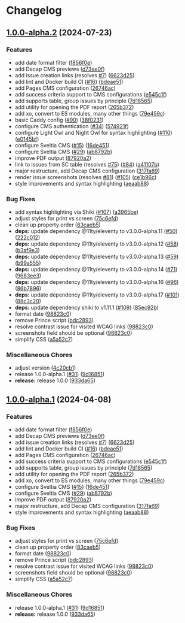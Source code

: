 # Changelog

## [1.0.0-alpha.2](https://github.com/greatislander/idrc-wcag-reporter/compare/v1.0.0-alpha.1...v1.0.0-alpha.2) (2024-07-23)


### Features

* add date format filter ([f856f0e](https://github.com/greatislander/idrc-wcag-reporter/commit/f856f0ef04527405c372f4a653bc724c8cc844c2))
* add Decap CMS previews ([d73ee0f](https://github.com/greatislander/idrc-wcag-reporter/commit/d73ee0ff63929423470c0a541ce4978c82fa0e46))
* add issue creation links (resolves [#7](https://github.com/greatislander/idrc-wcag-reporter/issues/7)) ([6623d25](https://github.com/greatislander/idrc-wcag-reporter/commit/6623d25553bf20ccb73d3382cc974c96ca484260))
* add lint and Docker build CI ([#16](https://github.com/greatislander/idrc-wcag-reporter/issues/16)) ([bdeae51](https://github.com/greatislander/idrc-wcag-reporter/commit/bdeae510575acfda0ca76dea7da9dfb8098b107f))
* add Pages CMS configuration ([26746ac](https://github.com/greatislander/idrc-wcag-reporter/commit/26746ac8f88a5737269cc3631f495d81142563e8))
* add success criteria support to CMS configurations ([e545c1f](https://github.com/greatislander/idrc-wcag-reporter/commit/e545c1f22713c58e95e58350a649acceefd83fa0))
* add supports table, group issues by principle ([7d18565](https://github.com/greatislander/idrc-wcag-reporter/commit/7d18565cf9a3ba27a92f2ad06ed0f1727ee9a546))
* add utility for opening the PDF report ([265b372](https://github.com/greatislander/idrc-wcag-reporter/commit/265b372a939764f5acacb1dfdbad68e8552304d8))
* add xo, convert to ES modules, many other things ([79e459c](https://github.com/greatislander/idrc-wcag-reporter/commit/79e459c55bebc2f502fcd1c0db5e7e9d52065cae))
* basic Caddy config ([#90](https://github.com/greatislander/idrc-wcag-reporter/issues/90)) ([38f0231](https://github.com/greatislander/idrc-wcag-reporter/commit/38f02318a01cbdf9ffdaafe6a69126a9100b557b))
* configure CMS authentication ([#34](https://github.com/greatislander/idrc-wcag-reporter/issues/34)) ([574921f](https://github.com/greatislander/idrc-wcag-reporter/commit/574921fea98c5e1bf94dbea511a030a08e63303f))
* configure Light Owl and Night Owl for syntax highlighting ([#110](https://github.com/greatislander/idrc-wcag-reporter/issues/110)) ([e0145bf](https://github.com/greatislander/idrc-wcag-reporter/commit/e0145bf7753b80675a63bfa9e60e1f0bbf352a1c))
* configure Sveltia CMS ([#15](https://github.com/greatislander/idrc-wcag-reporter/issues/15)) ([16de451](https://github.com/greatislander/idrc-wcag-reporter/commit/16de4515712966e05541f0b12b9215907a84d645))
* configure Sveltia CMS ([#29](https://github.com/greatislander/idrc-wcag-reporter/issues/29)) ([ab8792b](https://github.com/greatislander/idrc-wcag-reporter/commit/ab8792bc49c4abd3a68b07e6b1fc60ebd3358205))
* improve PDF output ([87920a2](https://github.com/greatislander/idrc-wcag-reporter/commit/87920a2aedbc43590f5a6cdb264bd799a6029fbb))
* link to issues from SC table (resolves [#75](https://github.com/greatislander/idrc-wcag-reporter/issues/75)) ([#84](https://github.com/greatislander/idrc-wcag-reporter/issues/84)) ([a41107b](https://github.com/greatislander/idrc-wcag-reporter/commit/a41107b7941b112ba2b1ea29f8c88a7b1a546a34))
* major restructure, add Decap CMS configuration ([317fa69](https://github.com/greatislander/idrc-wcag-reporter/commit/317fa6995e87f6719b00111cd4630b4d9f70dcff))
* render issue screenshots (resolves [#81](https://github.com/greatislander/idrc-wcag-reporter/issues/81)) ([#105](https://github.com/greatislander/idrc-wcag-reporter/issues/105)) ([ce1b96c](https://github.com/greatislander/idrc-wcag-reporter/commit/ce1b96ce91b72b09ef86d18c384af467b475b705))
* style improvements and syntax highlighting ([aeaab88](https://github.com/greatislander/idrc-wcag-reporter/commit/aeaab88aaa5d9adfb957a082feacc6dab12166cd))


### Bug Fixes

* add syntax highlighting via Shiki ([#107](https://github.com/greatislander/idrc-wcag-reporter/issues/107)) ([a3965be](https://github.com/greatislander/idrc-wcag-reporter/commit/a3965be4019276fc3dfdaebeddfb1ab40a806803))
* adjust styles for print vs screen ([75c6efd](https://github.com/greatislander/idrc-wcag-reporter/commit/75c6efde6902f463a6598c36e8c68b1dcfa89992))
* clean up property order ([83caeb5](https://github.com/greatislander/idrc-wcag-reporter/commit/83caeb5a3662cb615d54a92db97633dc89732e3c))
* **deps:** update dependency @11ty/eleventy to v3.0.0-alpha.11 ([#50](https://github.com/greatislander/idrc-wcag-reporter/issues/50)) ([222c012](https://github.com/greatislander/idrc-wcag-reporter/commit/222c0124b22208ee1a53a6de85ee28559736c190))
* **deps:** update dependency @11ty/eleventy to v3.0.0-alpha.12 ([#58](https://github.com/greatislander/idrc-wcag-reporter/issues/58)) ([b3af9e3](https://github.com/greatislander/idrc-wcag-reporter/commit/b3af9e3ad4f53d341fd23dd1277191a59454901a))
* **deps:** update dependency @11ty/eleventy to v3.0.0-alpha.13 ([#59](https://github.com/greatislander/idrc-wcag-reporter/issues/59)) ([b99a555](https://github.com/greatislander/idrc-wcag-reporter/commit/b99a5552f088e372ecf78fd3432ecdcc4771a40a))
* **deps:** update dependency @11ty/eleventy to v3.0.0-alpha.14 ([#71](https://github.com/greatislander/idrc-wcag-reporter/issues/71)) ([9683ee3](https://github.com/greatislander/idrc-wcag-reporter/commit/9683ee326555cd067fc0aa0d9e142ee07400e16c))
* **deps:** update dependency @11ty/eleventy to v3.0.0-alpha.16 ([#96](https://github.com/greatislander/idrc-wcag-reporter/issues/96)) ([86b7896](https://github.com/greatislander/idrc-wcag-reporter/commit/86b7896d0346281b70d62f29d3bd17f78e74558b))
* **deps:** update dependency @11ty/eleventy to v3.0.0-alpha.17 ([#101](https://github.com/greatislander/idrc-wcag-reporter/issues/101)) ([88c3c20](https://github.com/greatislander/idrc-wcag-reporter/commit/88c3c20e78445f12bcceef2a99f3cb3af07dd0d1))
* **deps:** update dependency shiki to v1.11.1 ([#109](https://github.com/greatislander/idrc-wcag-reporter/issues/109)) ([85ec92b](https://github.com/greatislander/idrc-wcag-reporter/commit/85ec92bdb0cde3f090f4ddaeedfcda2a136591da))
* format date ([98823c0](https://github.com/greatislander/idrc-wcag-reporter/commit/98823c086fe543a3311fcaad699090ea547640b1))
* remove Prince script ([bdc2893](https://github.com/greatislander/idrc-wcag-reporter/commit/bdc2893573ab37fe90a41d5c68cff6ed5458a178))
* resolve contrast issue for visited WCAG links ([98823c0](https://github.com/greatislander/idrc-wcag-reporter/commit/98823c086fe543a3311fcaad699090ea547640b1))
* screenshots field should be optional ([98823c0](https://github.com/greatislander/idrc-wcag-reporter/commit/98823c086fe543a3311fcaad699090ea547640b1))
* simplify CSS ([a5a52c7](https://github.com/greatislander/idrc-wcag-reporter/commit/a5a52c7062a3a6194d420154d8d5f93fa60269c1))


### Miscellaneous Chores

* adjust version ([4c20cb1](https://github.com/greatislander/idrc-wcag-reporter/commit/4c20cb1304e7ae74b3897cf813e7579750fb4878))
* release 1.0.0-alpha.1 ([#31](https://github.com/greatislander/idrc-wcag-reporter/issues/31)) ([9d16851](https://github.com/greatislander/idrc-wcag-reporter/commit/9d168518bd41c828184ad87a58b7faeedafe4f66))
* **release:** release 1.0.0 ([933da65](https://github.com/greatislander/idrc-wcag-reporter/commit/933da6566b81410b582c9911f5ccca7d02e1587c))

## [1.0.0-alpha.1](https://github.com/inclusive-design/idrc-wcag-reporter/compare/v0.0.1...v1.0.0-alpha.1) (2024-04-08)


### Features

* add date format filter ([f856f0e](https://github.com/inclusive-design/idrc-wcag-reporter/commit/f856f0ef04527405c372f4a653bc724c8cc844c2))
* add Decap CMS previews ([d73ee0f](https://github.com/inclusive-design/idrc-wcag-reporter/commit/d73ee0ff63929423470c0a541ce4978c82fa0e46))
* add issue creation links (resolves [#7](https://github.com/inclusive-design/idrc-wcag-reporter/issues/7)) ([6623d25](https://github.com/inclusive-design/idrc-wcag-reporter/commit/6623d25553bf20ccb73d3382cc974c96ca484260))
* add lint and Docker build CI ([#16](https://github.com/inclusive-design/idrc-wcag-reporter/issues/16)) ([bdeae51](https://github.com/inclusive-design/idrc-wcag-reporter/commit/bdeae510575acfda0ca76dea7da9dfb8098b107f))
* add Pages CMS configuration ([26746ac](https://github.com/inclusive-design/idrc-wcag-reporter/commit/26746ac8f88a5737269cc3631f495d81142563e8))
* add success criteria support to CMS configurations ([e545c1f](https://github.com/inclusive-design/idrc-wcag-reporter/commit/e545c1f22713c58e95e58350a649acceefd83fa0))
* add supports table, group issues by principle ([7d18565](https://github.com/inclusive-design/idrc-wcag-reporter/commit/7d18565cf9a3ba27a92f2ad06ed0f1727ee9a546))
* add utility for opening the PDF report ([265b372](https://github.com/inclusive-design/idrc-wcag-reporter/commit/265b372a939764f5acacb1dfdbad68e8552304d8))
* add xo, convert to ES modules, many other things ([79e459c](https://github.com/inclusive-design/idrc-wcag-reporter/commit/79e459c55bebc2f502fcd1c0db5e7e9d52065cae))
* configure Sveltia CMS ([#15](https://github.com/inclusive-design/idrc-wcag-reporter/issues/15)) ([16de451](https://github.com/inclusive-design/idrc-wcag-reporter/commit/16de4515712966e05541f0b12b9215907a84d645))
* configure Sveltia CMS ([#29](https://github.com/inclusive-design/idrc-wcag-reporter/issues/29)) ([ab8792b](https://github.com/inclusive-design/idrc-wcag-reporter/commit/ab8792bc49c4abd3a68b07e6b1fc60ebd3358205))
* improve PDF output ([87920a2](https://github.com/inclusive-design/idrc-wcag-reporter/commit/87920a2aedbc43590f5a6cdb264bd799a6029fbb))
* major restructure, add Decap CMS configuration ([317fa69](https://github.com/inclusive-design/idrc-wcag-reporter/commit/317fa6995e87f6719b00111cd4630b4d9f70dcff))
* style improvements and syntax highlighting ([aeaab88](https://github.com/inclusive-design/idrc-wcag-reporter/commit/aeaab88aaa5d9adfb957a082feacc6dab12166cd))


### Bug Fixes

* adjust styles for print vs screen ([75c6efd](https://github.com/inclusive-design/idrc-wcag-reporter/commit/75c6efde6902f463a6598c36e8c68b1dcfa89992))
* clean up property order ([83caeb5](https://github.com/inclusive-design/idrc-wcag-reporter/commit/83caeb5a3662cb615d54a92db97633dc89732e3c))
* format date ([98823c0](https://github.com/inclusive-design/idrc-wcag-reporter/commit/98823c086fe543a3311fcaad699090ea547640b1))
* remove Prince script ([bdc2893](https://github.com/inclusive-design/idrc-wcag-reporter/commit/bdc2893573ab37fe90a41d5c68cff6ed5458a178))
* resolve contrast issue for visited WCAG links ([98823c0](https://github.com/inclusive-design/idrc-wcag-reporter/commit/98823c086fe543a3311fcaad699090ea547640b1))
* screenshots field should be optional ([98823c0](https://github.com/inclusive-design/idrc-wcag-reporter/commit/98823c086fe543a3311fcaad699090ea547640b1))
* simplify CSS ([a5a52c7](https://github.com/inclusive-design/idrc-wcag-reporter/commit/a5a52c7062a3a6194d420154d8d5f93fa60269c1))


### Miscellaneous Chores

* release 1.0.0-alpha.1 ([#31](https://github.com/inclusive-design/idrc-wcag-reporter/issues/31)) ([9d16851](https://github.com/inclusive-design/idrc-wcag-reporter/commit/9d168518bd41c828184ad87a58b7faeedafe4f66))
* **release:** release 1.0.0 ([933da65](https://github.com/inclusive-design/idrc-wcag-reporter/commit/933da6566b81410b582c9911f5ccca7d02e1587c))

